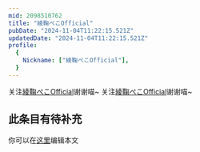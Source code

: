 ```yaml
---
mid: 2098510762
title: "綾鞠ぺこOfficial"
pubDate: "2024-11-04T11:22:15.521Z"
updatedDate: "2024-11-04T11:22:15.521Z"
profile:
  {
    Nickname: ["綾鞠ぺこOfficial"],
  }
---
```


关注[綾鞠ぺこOfficial](https://space.bilibili.com/2098510762)谢谢喵~ 关注[綾鞠ぺこOfficial](https://space.bilibili.com/2098510762)谢谢喵~

## 此条目有待补充
你可以在[这里](https://github.com/Yuhanawa/VTuber.ICU/edit/master/src/content/v/綾鞠ぺこOfficial/index.md)编辑本文

